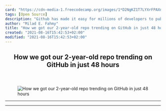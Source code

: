 ```yaml
---
card: "https://cdn-media-1.freecodecamp.org/images/1*D2NgKZ1T7LYXrFPAXnorTg.jpeg"
tags: [Open Source]
description: "Github has made it easy for millions of developers to publici"
author: "Milad E. Fahmy"
title: "How we got our 2-year-old repo trending on GitHub in just 48 hours"
created: "2021-08-16T15:42:53+02:00"
modified: "2021-08-16T15:42:53+02:00"
---
```

<div class="site-wrapper">
<main id="site-main" class="site-main outer">
<div class="inner">
<article class="post-full post tag-open-source tag-python tag-startup tag-web-development tag-tech ">
<header class="post-full-header">
<h1 class="post-full-title">How we got our 2-year-old repo trending on GitHub in just 48 hours</h1>
</header>
<figure class="post-full-image">
<picture>
<source media="(max-width: 700px)" sizes="1px" srcset="data:image/gif;base64,R0lGODlhAQABAIAAAAAAAP///yH5BAEAAAAALAAAAAABAAEAAAIBRAA7 1w">
<source media="(min-width: 701px)" sizes="(max-width: 800px) 400px,
(max-width: 1170px) 700px,
1400px" srcset="https://cdn-media-1.freecodecamp.org/images/1*D2NgKZ1T7LYXrFPAXnorTg.jpeg 300w,
https://cdn-media-1.freecodecamp.org/images/1*D2NgKZ1T7LYXrFPAXnorTg.jpeg 600w,
https://cdn-media-1.freecodecamp.org/images/1*D2NgKZ1T7LYXrFPAXnorTg.jpeg 1000w,
https://cdn-media-1.freecodecamp.org/images/1*D2NgKZ1T7LYXrFPAXnorTg.jpeg 2000w">
<img onerror="this.style.display='none'" src="https://cdn-media-1.freecodecamp.org/images/1*D2NgKZ1T7LYXrFPAXnorTg.jpeg" alt="How we got our 2-year-old repo trending on GitHub in just 48 hours">
</picture>
</figure>
<section class="post-full-content">
<div class="post-content">
</div>
<hr>
<hr>
</section>
</article>
</div>
</main>
</div>
<!-- Google Tag Manager (noscript) -->
<!-- End Google Tag Manager (noscript) -->
